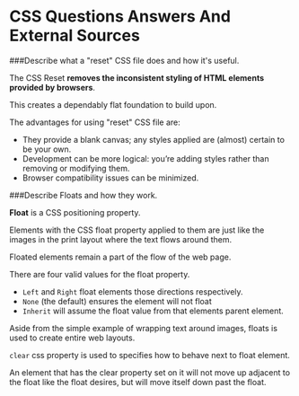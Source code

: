 # CSS Questions Answers And External Sources

###<a name='q1'>Describe what a "reset" CSS file does and how it's useful.</a>

The CSS Reset __removes the inconsistent styling of HTML elements provided by browsers__.
 
This creates a dependably flat foundation to build upon.
 
The advantages for using "reset" CSS file are:
   
* They provide a blank canvas; any styles applied are (almost) certain to be your own.
* Development can be more logical: you’re adding styles rather than removing or modifying them.
* Browser compatibility issues can be minimized.

###<a name='q2'>Describe Floats and how they work.</a>

__Float__ is a CSS positioning property.

Elements with the CSS float property applied to them are just like the images in the print layout where the text flows around them.

Floated elements remain a part of the flow of the web page.

There are four valid values for the float property.
 
* `Left` and `Right` float elements those directions respectively.
* `None` (the default) ensures the element will not float
* `Inherit` will assume the float value from that elements parent element.

Aside from the simple example of wrapping text around images, floats is used to create entire web layouts.

`clear` css property is used to specifies how to behave next to float element.
 
An element that has the clear property set on it will not move up adjacent to the float like the float desires, but will move itself down past the float.
